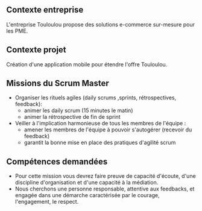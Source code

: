 ## Contexte entreprise
L'entreprise Touloulou propose des solutions e-commerce sur-mesure pour les PME.
## Contexte projet
Création d'une application mobile pour étendre l'offre Touloulou.
## Missions du Scrum Master
- Organiser les rituels agiles (daily scrums ,sprints, rétrospectives, feedback): 
    - animer les daily scrum (15 minutes le matin)
    - animer la rétrospective de fin de sprint
- Veiller à l'implication  harmonieuse de tous les membres de l'équipe :
    - amener les membres de l'équipe  à pouvoir s'autogérer (recevoir du feedback)
    - garantit la bonne mise en place des pratiques d'agilité scrum
## Compétences demandées
- Pour cette mission vous devrez faire preuve de capacité d'écoute, d'une discipline d'organisation et d'une capacité à la médiation.
- Nous cherchons une personne responsable, attentive aux feedbacks, et engagée dans une démarche caractérisée par le  courage, l'engagement, le respect.